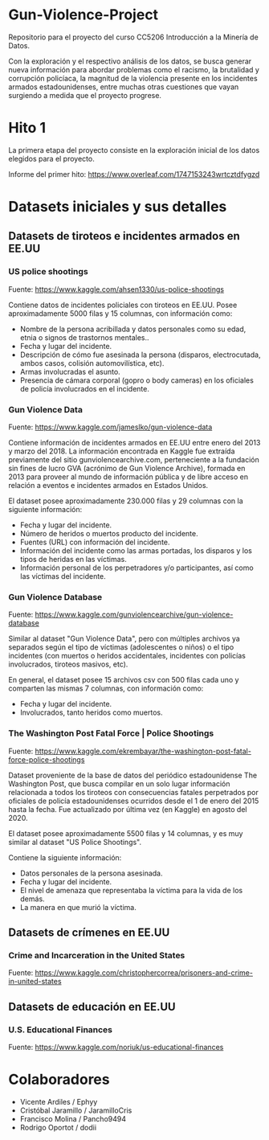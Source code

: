 # Gun-Violence-Project
Repositorio para el proyecto del curso CC5206 Introducción a la Minería de Datos.

Con la exploración y el respectivo análisis de los datos, se busca generar nueva información para abordar
problemas como el racismo, la brutalidad y corrupción policíaca, la magnitud de la violencia presente
en los incidentes armados estadounidenses, entre muchas otras cuestiones que vayan surgiendo a medida
que el proyecto progrese.

# Hito 1
La primera etapa del proyecto consiste en la exploración inicial de los datos elegidos para el proyecto.

Informe del primer hito:
https://www.overleaf.com/1747153243wrtcztdfygzd

# Datasets iniciales y sus detalles

## Datasets de tiroteos e incidentes armados en EE.UU

### US police shootings
Fuente: https://www.kaggle.com/ahsen1330/us-police-shootings

Contiene datos de incidentes policiales con tiroteos en EE.UU.
Posee aproximadamente 5000 filas y 15 columnas, con información como:
- Nombre de la persona acribillada y datos personales como su edad, etnia o signos de trastornos mentales..
- Fecha y lugar del incidente.
- Descripción de cómo fue asesinada la persona (disparos, electrocutada, ambos casos, colisión automovilística, etc).
- Armas involucradas el asunto.
- Presencia de cámara corporal (gopro o body cameras) en los oficiales de policía involucrados en el incidente.

### Gun Violence Data
Fuente: https://www.kaggle.com/jameslko/gun-violence-data

Contiene información de incidentes armados en EE.UU entre enero del 2013 y marzo del 2018. La información encontrada en Kaggle 
fue extraída previamente del sitio gunviolencearchive.com, perteneciente a la fundación sin fines de lucro GVA (acrónimo de Gun 
Violence Archive), formada en 2013 para proveer al mundo de información pública y de libre acceso en relación a eventos e incidentes
armados en Estados Unidos.

El dataset posee aproximadamente 230.000 filas y 29 columnas con la siguiente información:
- Fecha y lugar del incidente.
- Número de heridos o muertos producto del incidente.
- Fuentes (URL) con información del incidente.
- Información del incidente como las armas portadas, los disparos y los tipos de heridas en las víctimas.
- Información personal de los perpetradores y/o participantes, así como las víctimas del incidente.

### Gun Violence Database
Fuente: https://www.kaggle.com/gunviolencearchive/gun-violence-database

Similar al dataset "Gun Violence Data", pero con múltiples archivos ya separados según el tipo de víctimas (adolescentes o niños)
o el tipo incidentes (con muertos o heridos accidentales, incidentes con policías involucrados, tiroteos masivos, etc).

En general, el dataset posee 15 archivos csv con 500 filas cada uno y comparten las mismas 7 columnas, con información como:
- Fecha y lugar del incidente.
- Involucrados, tanto heridos como muertos.

### The Washington Post Fatal Force | Police Shootings
Fuente: https://www.kaggle.com/ekrembayar/the-washington-post-fatal-force-police-shootings

Dataset proveniente de la base de datos del periódico estadounidense The Washington Post, que busca compilar en un solo lugar 
información relacionada a todos los tiroteos con consecuencias fatales perpetrados por oficiales de policía estadounidenses
ocurridos desde el 1 de enero del 2015 hasta la fecha. Fue actualizado por última vez (en Kaggle) en agosto del 2020.

El dataset posee aproximadamente 5500 filas y 14 columnas, y es muy similar al dataset "US Police Shootings".

Contiene la siguiente información:
- Datos personales de la persona asesinada.
- Fecha y lugar del incidente.
- El nivel de amenaza que representaba la víctima para la vida de los demás.
- La manera en que murió la víctima.

## Datasets de crímenes en EE.UU

### Crime and Incarceration in the United States
Fuente: https://www.kaggle.com/christophercorrea/prisoners-and-crime-in-united-states

## Datasets de educación en EE.UU

### U.S. Educational Finances
Fuente: https://www.kaggle.com/noriuk/us-educational-finances


# Colaboradores
- Vicente Ardiles / Ephyy
- Cristóbal Jaramillo / JaramilloCris
- Francisco Molina / Pancho9494
- Rodrigo Oportot / dodii
